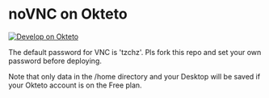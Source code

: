 # noVNC on Okteto
[![Develop on Okteto](https://okteto.com/develop-okteto.svg)](https://cloud.okteto.com/deploy?repository=https://github.com/314257smcag2/VPSMG3)

The default password for VNC is 'tzchz'. Pls fork this repo and set your own password before deploying.

Note that only data in the /home directory and your Desktop will be saved if your Okteto account is on the Free plan.
